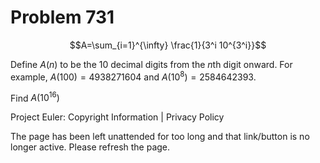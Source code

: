 #   Problem 731

   $$A=\sum_{i=1}^{\infty} \frac{1}{3^i 10^{3^i}}$$

   Define $A(n)$ to be the 10 decimal digits from the $n$th digit onward. For
   example, $A(100) = 4938271604$ and $A(10^8)=2584642393$.

   Find $A(10^{16})$

   Project Euler: Copyright Information | Privacy Policy

   The page has been left unattended for too long and that link/button is no
   longer active. Please refresh the page.
